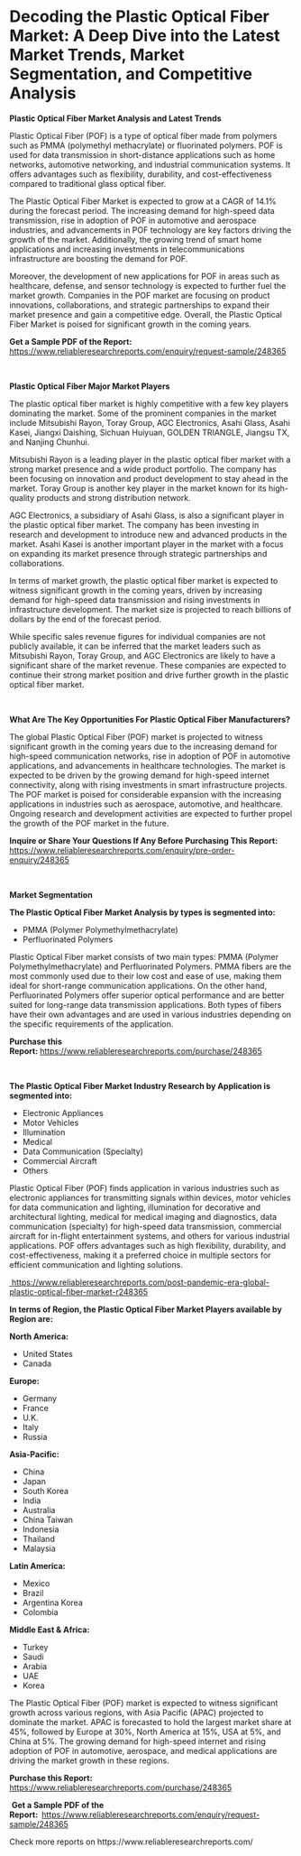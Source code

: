 <p><h1>Decoding the Plastic Optical Fiber Market: A Deep Dive into the Latest Market Trends, Market Segmentation, and Competitive Analysis</h1></p><p><strong>Plastic Optical Fiber Market Analysis and Latest Trends</strong></p>
<p><p>Plastic Optical Fiber (POF) is a type of optical fiber made from polymers such as PMMA (polymethyl methacrylate) or fluorinated polymers. POF is used for data transmission in short-distance applications such as home networks, automotive networking, and industrial communication systems. It offers advantages such as flexibility, durability, and cost-effectiveness compared to traditional glass optical fiber.</p><p>The Plastic Optical Fiber Market is expected to grow at a CAGR of 14.1% during the forecast period. The increasing demand for high-speed data transmission, rise in adoption of POF in automotive and aerospace industries, and advancements in POF technology are key factors driving the growth of the market. Additionally, the growing trend of smart home applications and increasing investments in telecommunications infrastructure are boosting the demand for POF.</p><p>Moreover, the development of new applications for POF in areas such as healthcare, defense, and sensor technology is expected to further fuel the market growth. Companies in the POF market are focusing on product innovations, collaborations, and strategic partnerships to expand their market presence and gain a competitive edge. Overall, the Plastic Optical Fiber Market is poised for significant growth in the coming years.</p></p>
<p><strong>Get a Sample PDF of the Report:&nbsp;</strong> <a href="https://www.reliableresearchreports.com/enquiry/request-sample/248365">https://www.reliableresearchreports.com/enquiry/request-sample/248365</a></p>
<p>&nbsp;</p>
<p><strong>Plastic Optical Fiber Major Market Players</strong></p>
<p><p>The plastic optical fiber market is highly competitive with a few key players dominating the market. Some of the prominent companies in the market include Mitsubishi Rayon, Toray Group, AGC Electronics, Asahi Glass, Asahi Kasei, Jiangxi Daishing, Sichuan Huiyuan, GOLDEN TRIANGLE, Jiangsu TX, and Nanjing Chunhui.</p><p>Mitsubishi Rayon is a leading player in the plastic optical fiber market with a strong market presence and a wide product portfolio. The company has been focusing on innovation and product development to stay ahead in the market. Toray Group is another key player in the market known for its high-quality products and strong distribution network.</p><p>AGC Electronics, a subsidiary of Asahi Glass, is also a significant player in the plastic optical fiber market. The company has been investing in research and development to introduce new and advanced products in the market. Asahi Kasei is another important player in the market with a focus on expanding its market presence through strategic partnerships and collaborations.</p><p>In terms of market growth, the plastic optical fiber market is expected to witness significant growth in the coming years, driven by increasing demand for high-speed data transmission and rising investments in infrastructure development. The market size is projected to reach billions of dollars by the end of the forecast period.</p><p>While specific sales revenue figures for individual companies are not publicly available, it can be inferred that the market leaders such as Mitsubishi Rayon, Toray Group, and AGC Electronics are likely to have a significant share of the market revenue. These companies are expected to continue their strong market position and drive further growth in the plastic optical fiber market.</p></p>
<p>&nbsp;</p>
<p><strong>What Are The Key Opportunities For Plastic Optical Fiber Manufacturers?</strong></p>
<p><p>The global Plastic Optical Fiber (POF) market is projected to witness significant growth in the coming years due to the increasing demand for high-speed communication networks, rise in adoption of POF in automotive applications, and advancements in healthcare technologies. The market is expected to be driven by the growing demand for high-speed internet connectivity, along with rising investments in smart infrastructure projects. The POF market is poised for considerable expansion with the increasing applications in industries such as aerospace, automotive, and healthcare. Ongoing research and development activities are expected to further propel the growth of the POF market in the future.</p></p>
<p><strong>Inquire or Share Your Questions If Any Before Purchasing This Report:</strong> <a href="https://www.reliableresearchreports.com/enquiry/pre-order-enquiry/248365">https://www.reliableresearchreports.com/enquiry/pre-order-enquiry/248365</a></p>
<p>&nbsp;</p>
<p><strong>Market Segmentation</strong></p>
<p><strong>The Plastic Optical Fiber Market Analysis by types is segmented into:</strong></p>
<p><ul><li>PMMA (Polymer Polymethylmethacrylate)</li><li>Perfluorinated Polymers</li></ul></p>
<p><p>Plastic Optical Fiber market consists of two main types: PMMA (Polymer Polymethylmethacrylate) and Perfluorinated Polymers. PMMA fibers are the most commonly used due to their low cost and ease of use, making them ideal for short-range communication applications. On the other hand, Perfluorinated Polymers offer superior optical performance and are better suited for long-range data transmission applications. Both types of fibers have their own advantages and are used in various industries depending on the specific requirements of the application.</p></p>
<p><strong>Purchase this Report:&nbsp;</strong><a href="https://www.reliableresearchreports.com/purchase/248365">https://www.reliableresearchreports.com/purchase/248365</a></p>
<p>&nbsp;</p>
<p><strong>The Plastic Optical Fiber Market Industry Research by Application is segmented into:</strong></p>
<p><ul><li>Electronic Appliances</li><li>Motor Vehicles</li><li>Illumination</li><li>Medical</li><li>Data Communication (Specialty)</li><li>Commercial Aircraft</li><li>Others</li></ul></p>
<p><p>Plastic Optical Fiber (POF) finds application in various industries such as electronic appliances for transmitting signals within devices, motor vehicles for data communication and lighting, illumination for decorative and architectural lighting, medical for medical imaging and diagnostics, data communication (specialty) for high-speed data transmission, commercial aircraft for in-flight entertainment systems, and others for various industrial applications. POF offers advantages such as high flexibility, durability, and cost-effectiveness, making it a preferred choice in multiple sectors for efficient communication and lighting solutions.</p></p>
<p><a href="https://www.reliableresearchreports.com/post-pandemic-era-global-plastic-optical-fiber-market-r248365">&nbsp;https://www.reliableresearchreports.com/post-pandemic-era-global-plastic-optical-fiber-market-r248365</a></p>
<p><strong>In terms of Region, the Plastic Optical Fiber Market Players available by Region are:</strong></p>
<p>
    <p> <strong> North America: </strong>
        <ul>
            <li>United States</li>
            <li>Canada</li>
        </ul>
        </p> 
    <p> <strong> Europe: </strong>
        <ul>
            <li>Germany</li>
            <li>France</li>
            <li>U.K.</li>
            <li>Italy</li>
            <li>Russia</li>
        </ul>
        </p> 
    <p> <strong> Asia-Pacific: </strong>
        <ul>
            <li>China</li>
            <li>Japan</li>
            <li>South Korea</li>
            <li>India</li>
            <li>Australia</li>
            <li>China Taiwan</li>
            <li>Indonesia</li>
            <li>Thailand</li>
            <li>Malaysia</li>
        </ul>
        </p> 
    <p> <strong> Latin America: </strong>
        <ul>
            <li>Mexico</li>
            <li>Brazil</li>
            <li>Argentina Korea</li>
            <li>Colombia</li>
        </ul>
        </p> 
    <p> <strong> Middle East & Africa: </strong>
        <ul>
            <li>Turkey</li>
            <li>Saudi</li>
            <li>Arabia</li>
            <li>UAE</li>
            <li>Korea</li>
        </ul>
    </p>
    </p>
<p><p>The Plastic Optical Fiber (POF) market is expected to witness significant growth across various regions, with Asia Pacific (APAC) projected to dominate the market. APAC is forecasted to hold the largest market share at 45%, followed by Europe at 30%, North America at 15%, USA at 5%, and China at 5%. The growing demand for high-speed internet and rising adoption of POF in automotive, aerospace, and medical applications are driving the market growth in these regions.</p></p>
<p><strong>Purchase this Report: </strong><a href="https://www.reliableresearchreports.com/purchase/248365">https://www.reliableresearchreports.com/purchase/248365</a></p>
<p>&nbsp;<strong>Get a Sample PDF of the Report:&nbsp;&nbsp;</strong><a href="https://www.reliableresearchreports.com/enquiry/request-sample/248365">https://www.reliableresearchreports.com/enquiry/request-sample/248365</a></p>
<p><strong></strong></p>
<p>Check more reports on https://www.reliableresearchreports.com/</p>